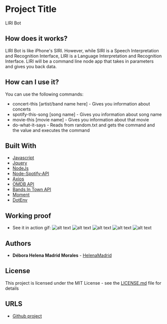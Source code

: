 # Project Title

LIRI Bot

## How does it works?

LIRI Bot is like iPhone's SIRI. However, while SIRI is a Speech Interpretation and Recognition Interface, LIRI is a Language Interpretation and Recognition Interface. LIRI will be a command line node app that takes in parameters and gives you back data.

## How can I use it?

You can use the following commands:

* concert-this [artist/band name here] - Gives you information about concerts
* spotify-this-song [song name] - Gives you information about song name
* movie-this [movie name] - Gives you information about that movie
* do-what-it-says - Reads from random.txt and gets the command and the value and executes the command

## Built With

* [Javascript](https://www.javascript.com/)
* [Jquery](https://jquery.com/)
* [NodeJs](https://nodejs.org/en/)
* [Node-Spotify-API](https://www.npmjs.com/package/node-spotify-api)
* [Axios](https://www.npmjs.com/package/axios)
* [OMDB API](http://www.omdbapi.com/)
* [Bands In Town API](http://www.artists.bandsintown.com/bandsintown-api)
* [Moment](https://www.npmjs.com/package/moment)
* [DotEnv](https://www.npmjs.com/package/dotenv)

## Working proof

* See it in action gif: 
![alt text](https://github.com/darkyer/liri-node-app/blob/master/proof.gif "Proof Gif")
![alt text](https://github.com/darkyer/liri-node-app/blob/master/proof.gif "Proof Gif")
![alt text](https://github.com/darkyer/liri-node-app/blob/master/proof.gif "Proof Gif")
![alt text](https://github.com/darkyer/liri-node-app/blob/master/proof.gif "Proof Gif")
![alt text](https://github.com/darkyer/liri-node-app/blob/master/proof.gif "Proof Gif")

## Authors

* **Débora Helena Madrid Morales** - [HelenaMadrid](https://github.com/HelenaMadrid)

## License

This project is licensed under the MIT License - see the [LICENSE.md](LICENSE.md) file for details

## URLS

* [Github project](https://github.com/HelenaMadrid/liri-node-app)
